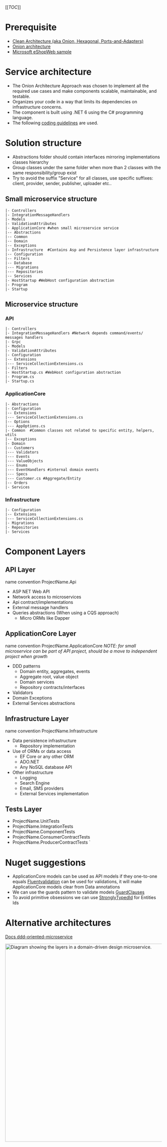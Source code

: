 [[_TOC_]]

# Prerequisite
* [Clean Architecture (aka Onion, Hexagonal, Ports-and-Adapters) ](https://www.youtube.com/watch?v=lkmvnjypENw&t=848s)
* [Onion architecture](https://laptrinhx.com/onion-architecture-4219738984/)
* [Microsoft eShopWeb sample](https://github.com/dotnet-architecture/eShopOnWeb/tree/main/src)

# Service architecture
* The Onion Architecture Approach was chosen to implement all the required use cases and make components scalable, maintainable, and testable.
* Organizes your code in a way that limits its dependencies on infrastructure concerns.
* The component is built using .NET 6 using the C# programming language. 
* The following [coding guidelines](https://dev.azure.com/vavacars/VavaCars/_git/ContactVerifierApi?version=GBmain&path=/src/.ruleset) are used.

# Solution structure
* Abstractions folder should contain interfaces mirroring implementations classes hierarchy 
* Group classes under the same folder when more than 2 classes with the same responsibility/group exist
* Try to avoid the suffix "Service" for all classes, use specific suffixes: client, provider, sender, publisher, uploader etc.. 

## Small microservice structure
```
|- Controllers
|- IntegrationMessageHandlers
|- Models
|- ValidationAttributes
|- ApplicationCore #when small microservice service
|-- Abstractions
|-- Common
|-- Domain
|-- Exceptions
|- Infrastructure  #Contains Asp and Persistence layer infrastructure
|-- Configuration
|-- Filters
|-- Database
|--- Migrations
|--- Repositories
|-- Services
|- HostStartup #WebHost configuration abstraction
|- Program
|- Startup
```

## Microservice structure
### API
```
|- Controllers
|- IntegrationMessageHandlers #Network depends command/events/ messages handlers
|- Grpc
|- Models
|- ValidationAttributes
|- Configuration
|-- Extensions
|--- ServiceCollectionExtensions.cs
|- Filters
|- HostStartup.cs #WebHost configuration abstraction
|- Program.cs
|- Startup.cs
```

### ApplicationCore
```
|- Abstractions
|- Configuration
|-- Extensions
|--- ServiceCollectionExtensions.cs
|-- Options
|--- AppOptions.cs
|- Common  #Common classes not related to specific entity, helpers, utils
|-- Exceptions
|- Domain
|-- Customers
|--- Validators
|--- Events
|--- ValueObjects
|--- Enums
|--- EventHandlers #internal domain events
|--- Specs 
|--- Customer.cs #Aggregate/Entity
|-- Orders
|- Services

```

### Infrastructure
```
|- Configuration
|-- Extensions
|--- ServiceCollectionExtensions.cs
|- Migrations
|- Repositories
|- Services
```
# Component Layers
## API Layer
name convention ProjectName.Api
* ASP NET Web API
* Network access to microservices
* Api contract/implementations
* External message handlers
* Queries abstractions (When using a CQS approach)
   * Micro ORMs like Dapper 
## ApplicationCore Layer
name convention ProjectName.ApplicationCore 
_NOTE: for small microservice can be part of API project, should be a move to independent project when growth_
* DDD patterns
  * Domain entity, aggregates, events
  * Aggregate root, value object
  * Domain services
  * Repository contracts/interfaces
* Validators
* Domain Exceptions
* External Services abstractions

## Infrastructure Layer
name convention ProjectName.Infrastructure 
* Data persistence infrastructure
  * Repository implementation
* Use of ORMs or data access
  * EF Core or any other ORM
  * ADO.NET
  * Any NoSQL database API
* Other infrastructure
  * Logging
  * Search Engine
  * Email, SMS providers
  * External Services implementation

## Tests Layer
* ProjectName.UnitTests
* ProjectName.IntegrationTests
* ProjectName.ComponentTests
* ProjectName.ConsumerContractTests
* ProjectName.ProducerContractTests
`
# Nuget suggestions
* ApplicationCore models can be used as API models if they one-to-one equals 
[Fluentvalidation](https://fluentvalidation.net/) can be used for validations, it will make ApplicationCore models clear from Data annotations
* We can use the guards pattern to validate models [GuardClauses](https://www.nuget.org/packages/Ardalis.GuardClauses/)
* To avoid primitive obsessions we can use [StronglyTypedId](https://www.nuget.org/packages/StronglyTypedId/1.0.0-beta03) for Entities Ids

# Alternative architectures

[Docs ddd-oriented-microservice](https://docs.microsoft.com/en-us/dotnet/architecture/microservices/microservice-ddd-cqrs-patterns/ddd-oriented-microservice)

<IMG width="635px"  src="https://docs.microsoft.com/en-us/dotnet/architecture/microservices/microservice-ddd-cqrs-patterns/media/ddd-oriented-microservice/domain-driven-design-microservice.png"  alt="Diagram showing the layers in a domain-driven design microservice."/>



 

